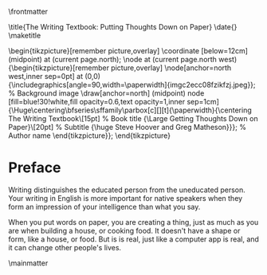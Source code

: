\frontmatter

\title{The Writing Textbook: Putting Thoughts Down on Paper}
\date{}
\maketitle

\begin{tikzpicture}[remember picture,overlay]
\coordinate [below=12cm] (midpoint) at (current page.north);
\node at (current page.north west)
{\begin{tikzpicture}[remember picture,overlay]
\node[anchor=north west,inner sep=0pt] at (0,0) {\includegraphics[angle=90,width=\paperwidth]{imgc2ecc08fzikfzj.jpeg}}; % Background image
\draw[anchor=north] (midpoint) node [fill=blue!30!white,fill opacity=0.6,text opacity=1,inner sep=1cm]{\Huge\centering\bfseries\sffamily\parbox[c][][t]{\paperwidth}{\centering The Writing Textbook\\[15pt] % Book title
{\Large Getting Thoughts Down on Paper}\\[20pt] % Subtitle
{\huge Steve Hoover and Greg Matheson}}}; % Author name
\end{tikzpicture}};
\end{tikzpicture}

# Preface

Writing distinguishes the educated person from the uneducated person. Your writing in English is more important for native speakers when they form an impression of your intelligence than what you say.

When you put words on paper, you are creating a thing, just as much as you are when building a house, or cooking food. It doesn't have a shape or form, like a house, or food. But is is real, just like a computer app is real, and it can change other people's lives.


\mainmatter
